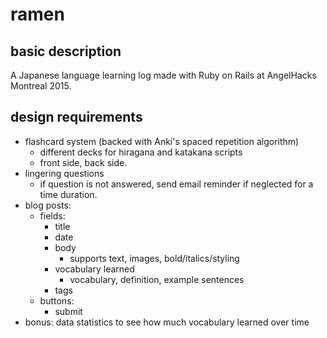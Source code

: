 ramen
=====
basic description
-----------------

A Japanese language learning log made with Ruby on Rails at AngelHacks Montreal 2015.

design requirements
-------------------
- flashcard system (backed with Anki's spaced repetition algorithm)
	- different decks for hiragana and katakana scripts
	- front side, back side.
- lingering questions
	- if question is not answered, send email reminder if neglected for a time duration.
- blog posts:
	- fields:
		- title
		- date
		- body
			- supports text, images, bold/italics/styling
		- vocabulary learned
			- vocabulary, definition, example sentences
		- tags
	- buttons:
		- submit
- bonus: data statistics to see how much vocabulary learned over time




